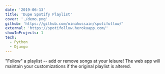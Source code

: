 ```yaml
---
date: '2019-06-13'
title: 'Dupe Spotify Playlist'
cover: './demo.png'
github: 'https://github.com/minahussain/spotifollow/'
external: 'https://spotifollow.herokuapp.com/'
showInProjects: 1
tech:
  - Python
  - Django
---
```


"Follow" a playlist -- add or remove songs at your leisure! The web app will maintain your customizations if the original playlist is altered.